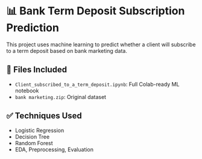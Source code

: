 # 📊 Bank Term Deposit Subscription Prediction

This project uses machine learning to predict whether a client will subscribe to a term deposit based on bank marketing data.

## 🔧 Files Included
- `Client_subscribed_to_a_term_deposit.ipynb`: Full Colab-ready ML notebook
- `bank marketing.zip`: Original dataset

## ✅ Techniques Used
- Logistic Regression
- Decision Tree
- Random Forest
- EDA, Preprocessing, Evaluation
